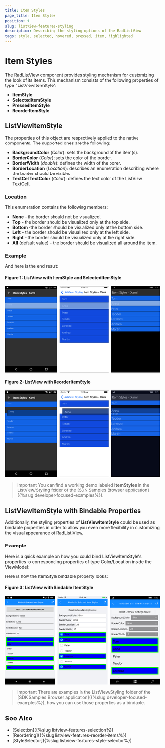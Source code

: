 ```yaml
---
title: Item Styles
page_title: Item Styles
position: 9
slug: listview-features-styling
description: Describing the styling options of the RadListView
tags: style, selected, hovered, pressed, item, highlighted
---
```


# Item Styles

The RadListView component provides styling mechanism for customizing the look of its items. This mechanism consists of the following properties of type "ListViewItemStyle":

* **ItemStyle**
* **SelectedItemStyle**
* **PressedItemStyle**
* **ReorderItemStyle**

## ListViewItemStyle

The properties of this object are respectively applied to the native components. The supported ones are the following:

* **BackgroundColor** (*Color*): sets the background of the item(s).
* **BorderColor** (*Color*): sets the color of the border.
* **BorderWidth** (*double*): defines the width of the borer.
* **BorderLocation** (*Location*): describes an enumeration describing where the border should be visible.
* **TextCellTextColor** (*Color*): defines the text color of the ListView TextCell.


### Location

This enumeration contains the following members:

- **None** - the border should not be visualized.
- **Top** - the border should be visualized only at the top side.
- **Bottom** -the border should be visualized only at the bottom side.
- **Left** - the border should be visualized only at the left side.
- **Right** - the border should be visualized only at the right side.
- **All** (default value) - the border should be visualized all around the item.

### Example

<snippet id='listview-styling-listview-xaml'/>
<snippet id='listview-styling-listview-csharp'/>

And here is the end result:

#### Figure 1: ListView with ItemStyle and SelectedItemStyle
![](../images/listview_features_itemstyle.png)

#### Figure 2: ListView with ReorderItemStyle
![](../images/listview_features_reorderItemstyle.png)

>important You can find a working demo labeled **ItemStyles** in the ListView/Styling folder of the [SDK Samples Browser application]({%slug developer-focused-examples%}). 

## ListViewItemStyle with Bindable Properties

Additionally, the styling properties of **ListViewItemStyle**  could be used as bindable properties in order to allow you even more flexibility in customizing the visual appearance of RadListiView.

### Example

Here is a quick example on how you could bind ListViewItemStyle's properties to corresponding properties of type Color/Location inside the ViewModel:

<snippet id='listview-features-styling-bindable-itemstyle-xaml'/>

Here is how the ItemStyle bindable property looks:
#### Figure 3: ListView with Bindable ItemStyle

![](../images/listvirew-features-bindable-itemstyle.png)

>important There are examples in the ListView/Styling folder of the [SDK Samples Browser application]({%slug developer-focused-examples%}), how you can use those properties as a bindable. 

## See Also

- [Selection]({%slug listview-features-selection%})
- [Reordering]({%slug listview-features-reorder-items%})
- [StyleSelector]({%slug listview-features-style-selector%})
